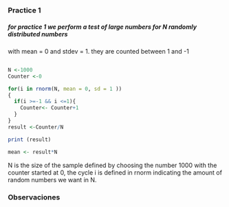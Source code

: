 ### **Practice 1**


##### for practice 1 we perform a test of large numbers for N randomly distributed numbers 
with mean = 0 and stdev = 1. they are counted between 1 and -1

```R

N <-1000
Counter <-0

for(i in rnorm(N, mean = 0, sd = 1 ))
{
  if(i >=-1 && i <=1){
    Counter<- Counter+1
  }
}
result <-Counter/N

print (result)

mean <- result*N


```
N is the size of the sample defined by choosing the number 1000 with the counter started at 0, 
the cycle i is defined in rnorm indicating the amount of random numbers we want in N.


### **Observaciones**
